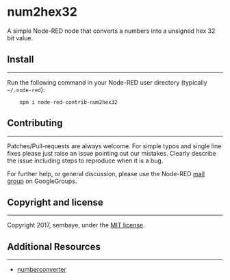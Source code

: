 # num2hex32

A simple Node-RED node that converts a numbers into a unsigned hex 32 bit value.


## Install
-----------

Run the following command in your Node-RED user directory (typically `~/.node-red`):

        npm i node-red-contrib-num2hex32

## Contributing
-----------
Patches/Pull-requests are always welcome. For simple typos and single line fixes please just raise an issue pointing out our mistakes. Clearly describe the issue including steps to reproduce when it is a bug.

For further help, or general discussion, please use the
Node-RED [mail group](https://groups.google.com/forum/#!forum/node-red) on GoogleGroups.

## Copyright and license
-----------
Copyright 2017, sembaye, under the [MIT license](LICENSE).


## Additional Resources
-----------
* [numberconverter](https://github.com/sembaye/numberconverter)


